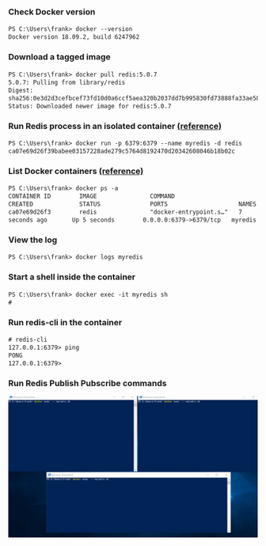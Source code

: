 ### Check Docker version

```
PS C:\Users\frank> docker --version
Docker version 18.09.2, build 6247962
```

### Download a tagged image 

```
PS C:\Users\frank> docker pull redis:5.0.7
5.0.7: Pulling from library/redis
Digest: sha256:0e3d2d3cefbcef73fd10d0a6ccf5aea320b2037dd7b995830fd73888fa33ae58
Status: Downloaded newer image for redis:5.0.7
```

### Run Redis process in an isolated container [(reference)](https://docs.docker.com/engine/reference/run/)

```
PS C:\Users\frank> docker run -p 6379:6379 --name myredis -d redis
ca07e69d26f39babee03157228ade279c5764d8192470d20342608046b18b02c
```

### List Docker containers [(reference)](https://docs.docker.com/engine/reference/commandline/ps/)

```
PS C:\Users\frank> docker ps -a
CONTAINER ID        IMAGE               COMMAND                  CREATED             STATUS              PORTS                    NAMES
ca07e69d26f3        redis               "docker-entrypoint.s…"   7 seconds ago       Up 5 seconds        0.0.0.0:6379->6379/tcp   myredis
```

### View the log

```
PS C:\Users\frank> docker logs myredis
```

### Start a shell inside the container

```
PS C:\Users\frank> docker exec -it myredis sh
#
```

### Run redis-cli in the container

```
# redis-cli
127.0.0.1:6379> ping
PONG
127.0.0.1:6379>
```

### Run Redis Publish Pubscribe commands

![redis-pubsuc](../images/redis-pubsub.gif)
